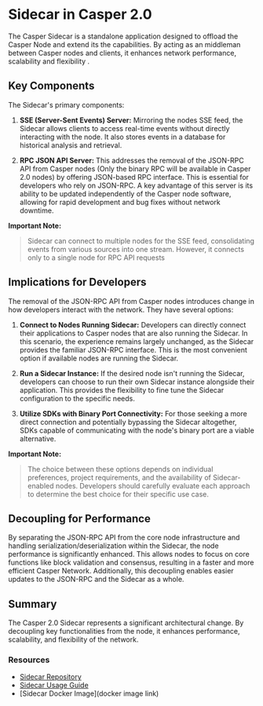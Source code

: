 # Sidecar in Casper 2.0

The Casper Sidecar is a standalone application designed to offload the Casper Node and extend its the capabilities. By acting as an middleman between Casper nodes and clients, it enhances network performance, scalability and flexibility .

## Key Components

The Sidecar's primary components:

1.  **SSE (Server-Sent Events) Server:** Mirroring the nodes SSE feed, the Sidecar allows clients to access real-time events without directly interacting with the node. It also stores events in a database for historical analysis and retrieval.

2.  **RPC JSON API Server:** This addresses the removal of the JSON-RPC API from Casper nodes (Only the binary RPC will be available in Casper 2.0 nodes) by offering JSON-based RPC interface. This is essential for developers who rely on JSON-RPC.  A key advantage of this server is its ability to be updated independently of the Casper node software, allowing for rapid development and bug fixes without network downtime.

**Important Note:**
>  Sidecar can connect to multiple nodes for the SSE feed, consolidating events from various sources into one stream. However, it connects only to a single node for RPC API requests

## Implications for Developers

The removal of the JSON-RPC API from Casper nodes introduces change in how developers interact with the network. They have several options:

1.  **Connect to Nodes Running Sidecar:** Developers can directly connect their applications to Casper nodes that are also running the Sidecar. In this scenario, the experience remains largely unchanged, as the Sidecar provides the familiar JSON-RPC interface. This is the most convenient option if available nodes are running the Sidecar.

2.  **Run a Sidecar Instance:** If the desired node isn't running the Sidecar, developers can choose to run their own Sidecar instance alongside their application. This provides the flexibility to fine tune the Sidecar configuration to the specific needs. 

3.  **Utilize SDKs with Binary Port Connectivity:** For those seeking a more direct connection and potentially bypassing the Sidecar altogether, SDKs capable of communicating with the node's binary port are a viable alternative.

**Important Note:**
> The choice between these options depends on individual preferences, project requirements, and the availability of Sidecar-enabled nodes. Developers should carefully evaluate each approach to determine the best choice for their specific use case.

## Decoupling for Performance
By separating the JSON-RPC API from the core node infrastructure and handling serialization/deserialization within the Sidecar, the node performance is significantly enhanced. This allows nodes to focus on core functions like block validation and consensus, resulting in a faster and more efficient Casper Network. Additionally, this decoupling enables easier updates to the JSON-RPC and the Sidecar as a whole.

## Summary

The Casper 2.0 Sidecar represents a significant architectural change. By decoupling key functionalities from the node, it enhances performance, scalability, and flexibility of the network.

### Resources

* [Sidecar Repository](https://github.com/casper-network/casper-sidecar)
* [Sidecar Usage Guide](https://github.com/casper-network/casper-sidecar/blob/dev/USAGE.md)
* [Sidecar Docker Image](docker image link)
